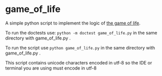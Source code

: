 # game_of_life
A simple python script to implement the logic of [the game of life]([https://www.genome.gov/](https://en.wikipedia.org/wiki/Conway%27s_Game_of_Life)https://en.wikipedia.org/wiki/Conway%27s_Game_of_Life).

To run the doctests use: ```python -m doctest game_of_life.py``` 
in the same directory with game_of_life.py .

To run the script use ```python game_of_life.py``` in the same directory with game_of_life.py .

This script contains unicode characters encoded in utf-8 so the IDE or terminal
you are using must encode in utf-8


